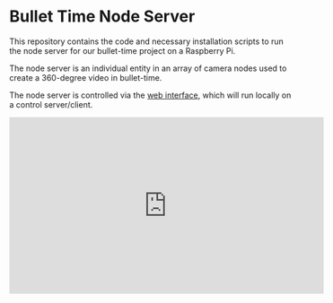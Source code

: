 # Bullet Time Node Server

This repository contains the code and necessary installation scripts to run the node server for our bullet-time project on a Raspberry Pi.

The node server is an individual entity in an array of camera nodes used to create a 360-degree video in bullet-time.

The node server is controlled via the [web interface](https://www.github.com/LJMU-SE/bullet-time-web-app), which will run locally on a control server/client.

<iframe width="560" height="315" src="https://www.youtube.com/embed/FOitGa117_s?si=89OdzIk19ms-kwK1&amp;start=33" title="YouTube video player" frameborder="0" allow="accelerometer; autoplay; clipboard-write; encrypted-media; gyroscope; picture-in-picture; web-share" allowfullscreen></iframe>
